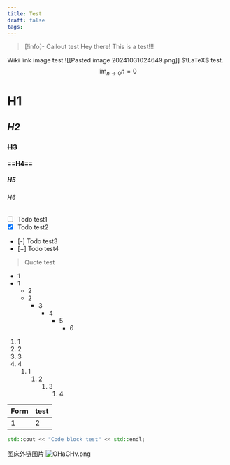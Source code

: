 ```yaml
---
title: Test
draft: false
tags:
---
```


>[!info]- Callout test
>Hey there! This is a test!!!

Wiki link image test
![[Pasted image 20241031024649.png]]
$\LaTeX$ test.
$$
\lim _{n\rightarrow 0}n = 0
$$
# **H1**
## *H2*
### ~~H3~~
#### ==H4==
##### H5
###### H6
- [ ] Todo test1
- [x] Todo test2
- [-] Todo test3
- [+] Todo test4

>Quote test
- 1
- 1
	- 2
	- 2
		- 3
			- 4
				- 5
					- 6
1. 1
2. 2
3. 3
4. 4
	1. 1
		1. 2
			1. 3
				1. 4

| Form | test |
| ---- | ---- |
| 1    | 2    |
```c++
std::cout << "Code block test" << std::endl;
```
图床外链图片
![OHaGHv.png](https://ooo.0x0.ooo/2024/11/03/OHaGHv.png)